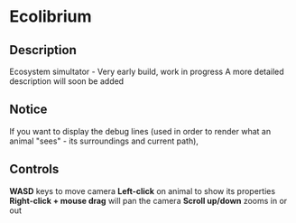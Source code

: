 # Ecolibrium
## Description
 Ecosystem simultator - Very early build, work in progress
 A more detailed description will soon be added
 
 ## Notice
If you want to display the debug lines (used in order to render what an animal "sees" - its surroundings and current path),

 ## Controls
 **WASD** keys to move camera
 **Left-click** on animal to show its properties
**Right-click + mouse drag** will pan the camera
**Scroll up/down** zooms in or out

<!--stackedit_data:
eyJoaXN0b3J5IjpbLTE1MzU3NTQ5MTQsLTIxMDk1NjU4MDRdfQ
==
-->